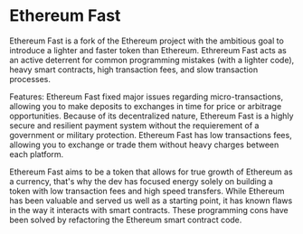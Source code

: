 # Ethereum Fast

Ethereum Fast is a fork of the Ethereum project with the ambitious goal to introduce a lighter and faster token than Ethereum. Ethrereum Fast acts as an active deterrent for common programming mistakes (with a lighter code), heavy smart contracts, high transaction fees, and slow transaction processes.

Features: Ethereum Fast fixed major issues regarding micro-transactions, allowing you to make deposits to exchanges in time for price or arbitrage opportunities. Because of its decentralized nature, Ethereum Fast is a highly secure and resilient payment system without the requierement of a government or military protection. Ethereum Fast has low transactions fees, allowing you to exchange or trade them without heavy charges between each platform.

Ethereum Fast aims to be a token that allows for true growth of Ethereum as a currency, that's why the dev has focused energy solely on building a token with low transaction fees and high speed transfers. While Ethereum has been valuable and served us well as a starting point, it has known flaws in the way it interacts with smart contracts. These programming cons have been solved by refactoring the Ethereum smart contract code.

